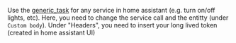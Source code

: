Use the [generic_task](https://github.com/Aephir/Tasker_Files/blob/master/tasker_tasks/generic_task) for any service in home assistant (e.g. turn on/off lights, etc). Here, you need to change the service call and the entitty (under `Custom body`).
Under "Headers", you need to insert your long lived token (created in home assistant UI)

